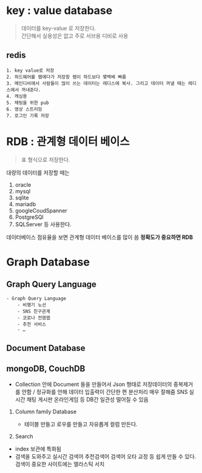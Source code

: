 # key : value database
>  데이터를 key-value 로 저장한다. <br>
>  간단해서 실용성은 없고 주로 서브용 디비로 사용

## redis
    1. key value로 저장
    2. 하드웨어를 램에다가 저장함 램이 하드보다 몇백배 빠름
    3. 메인디비에서 사람들이 많이 쓰는 데이터는 레디스에 복사. 그리고 데이터 꺼낼 때는 레디스에서 꺼내준다.
    4. 캐싱용
    5. 채팅을 위한 pub
    6. 영상 스트리밍
    7. 로그인 기록 저장

# RDB : 관계형 데이터 베이스
> 표 형식으로 저장한다.

대량의 데이터를 저장할 때는
1. oracle
2. mysql
3. sqlite
4. mariadb
5. googleCoudSpanner
6. PostgreSQl
7. SQLServer 등 사용한다.

 데이터베이스 점유율을 보면 관계형 데이터 베이스를 많이 씀
 **정확도가 중요하면 RDB**

# Graph Database
## Graph Query Language
    - Graph Query Language
        - 비행기 노선
        - SNS 친구관계
        - 코로나 전염맵
        - 추천 서비스
        - …

## Document Database
## mongoDB, CouchDB
- Collection 안에 Document 들을 만들어서 Json 형태로 저장데이터의 중복제거를 안함 / 정규화를 안해
    데이터 입출력이 간단한 편
    분산처리 매우 잘해줌
    SNS
    실시간 채팅
    게시판
    온라인게임 등
    DB간 일관성 떨어질 수 있음
1. Column family Database
    
    - 테이블 만들고 로우를 만들고 자유롭게 컬럼 만든다.
4. Search
    

- index 보관에 특화됨
- 검색을 도와주고 실시간 검색어 추천검색어 검색어 오타 교정 등 쉽게 만들 수 있다. 검색이 중요한 사이트에는 엘라스틱 서치